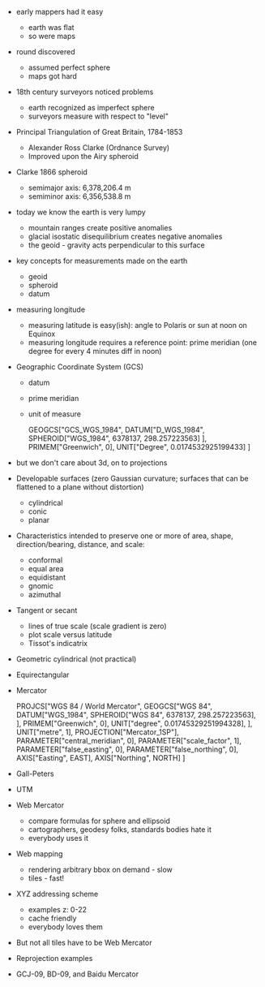 
 * early mappers had it easy
   * earth was flat
   * so were maps

 * round discovered
   * assumed perfect sphere
   * maps got hard

 * 18th century surveyors noticed problems
   * earth recognized as imperfect sphere
   * surveyors measure with respect to "level"

 * Principal Triangulation of Great Britain, 1784-1853
   * Alexander Ross Clarke (Ordnance Survey)
   * Improved upon the Airy spheroid

 * Clarke 1866 spheroid
   * semimajor axis: 6,378,206.4 m
   * semiminor axis: 6,356,538.8 m

 * today we know the earth is very lumpy
   * mountain ranges create positive anomalies
   * glacial isostatic disequilibrium creates negative anomalies
   * the geoid - gravity acts perpendicular to this surface

 * key concepts for measurements made on the earth
   * geoid
   * spheroid
   * datum

 * measuring longitude
   * measuring latitude is easy(ish): angle to Polaris or sun at noon on Equinox
   * measuring longitude requires a reference point: prime meridian (one degree for every 4 minutes diff in noon)

 * Geographic Coordinate System (GCS)
   * datum
   * prime meridian
   * unit of measure

      GEOGCS["GCS_WGS_1984",
        DATUM["D_WGS_1984",
          SPHEROID["WGS_1984", 6378137, 298.257223563]
        ],
        PRIMEM["Greenwich", 0],
        UNIT["Degree", 0.0174532925199433]
      ]

 * but we don't care about 3d, on to projections

 * Developable surfaces (zero Gaussian curvature; surfaces that can be flattened to a plane without distortion)
   * cylindrical
   * conic
   * planar

 * Characteristics intended to preserve one or more of area, shape, direction/bearing, distance, and scale:

   * conformal
   * equal area
   * equidistant
   * gnomic
   * azimuthal

 * Tangent or secant
   * lines of true scale (scale gradient is zero)
   * plot scale versus latitude
   * Tissot's indicatrix

 * Geometric cylindrical (not practical)

 * Equirectangular

 * Mercator

    PROJCS["WGS 84 / World Mercator",
      GEOGCS["WGS 84",
        DATUM["WGS_1984",
          SPHEROID["WGS 84", 6378137, 298.257223563],
        ],
        PRIMEM["Greenwich", 0],
        UNIT["degree", 0.01745329251994328],
      ],
      UNIT["metre", 1],
      PROJECTION["Mercator_1SP"],
      PARAMETER["central_meridian", 0],
      PARAMETER["scale_factor", 1],
      PARAMETER["false_easting", 0],
      PARAMETER["false_northing", 0],
      AXIS["Easting", EAST],
      AXIS["Northing", NORTH]
    ]

 * Gall-Peters

 * UTM

 * Web Mercator
   * compare formulas for sphere and ellipsoid
   * cartographers, geodesy folks, standards bodies hate it
   * everybody uses it

 * Web mapping
   * rendering arbitrary bbox on demand - slow
   * tiles - fast!

 * XYZ addressing scheme
   * examples z: 0-22
   * cache friendly
   * everybody loves them

 * But not all tiles have to be Web Mercator

 * Reprojection examples

 * GCJ-09, BD-09, and Baidu Mercator
